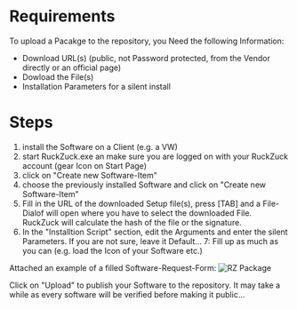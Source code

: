 # Requirements
To upload a Pacakge to the repository, you Need the following Information:  
* Download URL(s) (public, not Password protected, from the Vendor directly or an official page)
* Dowload the File(s)
* Installation Parameters for a silent install

# Steps
1. install the Software on a Client (e.g. a VW)
2. start RuckZuck.exe an make sure you are logged on with your RuckZuck account (gear Icon on Start Page)
3. click on "Create new Software-Item"
4. choose the previously installed Software and click on "Create new Software-Item"
5. Fill in the URL of the downloaded Setup file(s), press [TAB] and a File-Dialof will open where you have to select the downloaded File. RuckZuck will calculate the hash of the file or the signature.
6. In the "Installtion Script" section, edit the Arguments and enter the silent Parameters. If you are not sure, leave it Default...
7: Fill up as much as you can (e.g. load the Icon of your Software etc.)

Attached an example of a filled Software-Request-Form:
![RZ Package](https://user-images.githubusercontent.com/11909453/39870921-59576c50-5463-11e8-81f8-f0e7baef4780.png)


Click on "Upload" to publish your Software to the repository. It may take a while as every software will be verified before making it public...
